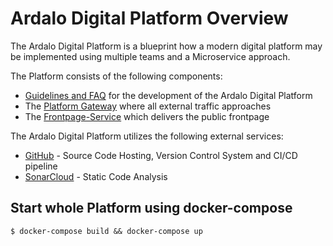 # Ardalo Digital Platform Overview
The Ardalo Digital Platform is a blueprint how a modern digital platform may be implemented
using multiple teams and a Microservice approach.

The Platform consists of the following components:
  * [Guidelines and FAQ](https://github.com/ardalo/digital-platform-development-guide) for the development of the Ardalo Digital Platform
  * The [Platform Gateway](https://github.com/ardalo/platform-gateway) where all external traffic approaches
  * The [Frontpage-Service](https://github.com/ardalo/frontpage-service) which delivers the public frontpage

The Ardalo Digital Platform utilizes the following external services:
  * [GitHub](https://github.com/ardalo?tab=repositories) - Source Code Hosting, Version Control System and CI/CD pipeline
  * [SonarCloud](https://sonarcloud.io/organizations/ardalo/projects) - Static Code Analysis

## Start whole Platform using docker-compose
```console
$ docker-compose build && docker-compose up
```
